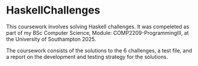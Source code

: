 # HaskellChallenges
This coursework involves solving Haskell challenges. It was compeleted as part of my BSc Computer Science, Module: COMP2209-ProgrammingIII, at the University of Southampton 2025. 

The coursework consists of the solutions to the 6 challenges, a test file, and a report on the development and testing strategy for the solutions.
